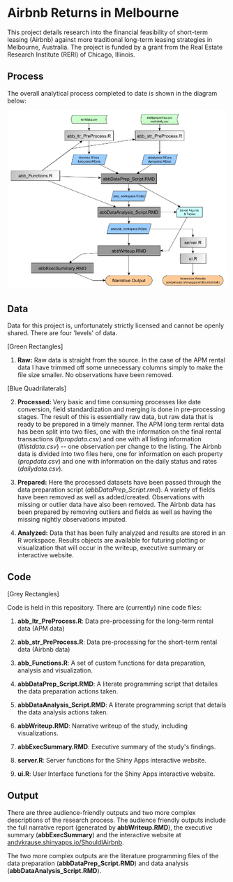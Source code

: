 # Airbnb Returns in Melbourne 

This project details research into the financial feasibility of short-term leasing (Airbnb) against more traditional long-term leasing strategies in Melbourne, Australia.   The project is funded by a grant from the Real Estate Research Institute (RERI) of Chicago, Illinois. 

## Process

The overall analytical process completed to date is shown in the diagram below:

![](processMap.png)

## Data

Data for this project is, unfortunately strictly licensed and cannot be openly shared.  There are four 'levels' of data.

[Green Rectangles]

1. **Raw:**  Raw data is straight from the source.  In the case of the APM rental data I have trimmed off some unnecessary columns simply to make the file size smaller.  No observations have been removed. 

[Blue Quadrilaterals]

2. **Processed:** Very basic and time consuming processes like date conversion, field standardization and merging is done in pre-processing stages.  The result of this is essentially raw data, but raw data that is ready to be prepared in a timely manner. The APM long term rental data has been split into two files, one with the information on the final rental transactions (*ltpropdata.csv*) and one with all listing information (*ltlistdata.csv*) -- one observation per change to the listing. The Airbnb data is divided into two files here, one for information on each property (*propdata.csv*) and one with information on the daily status and rates (*dailydata.csv*).

3. **Prepared:**  Here the processed datasets have been passed through the data preparation script (*abbDataPrep_Script.rmd*).  A variety of fields have been removed as well as added/created.  Observations with missing or outlier data have also been removed.  The Airbnb data has been prepared by removing outliers and fields as well as having the missing nightly observations imputed.

4. **Analyzed:** Data that has been fully analyzed and results are stored in an R workspace.  Results objects are available for futuring plotting or visualization that will occur in the writeup, executive summary or interactive website. 

## Code

[Grey Rectangles]

Code is held in this repository. There are (currently) nine code files:

1. **abb_ltr_PreProcess.R**:  Data pre-processing for the long-term rental data (APM data)

2. **abb_str_PreProcess.R**: Data pre-processing for the short-term rental data (Airbnb data)

3. **abb_Functions.R**: A set of custom functions for data preparation, analysis and visualization.

4. **abbDataPrep_Script.RMD**:  A literate programming script that detailes the data preparation actions taken. 

5. **abbDataAnalysis_Script.RMD**: A literate programming script that details the data analysis actions taken. 

6. **abbWriteup.RMD**: Narrative writeup of the study, including visualizations.  

7. **abbExecSummary.RMD**: Executive summary of the study's findings.  

8. **server.R**: Server functions for the Shiny Apps interactive website.

9. **ui.R**: User Interface functions for the Shiny Apps interactive website. 

## Output

There are three audience-friendly outputs and two more complex descriptions of the research process.  The audience friendly outputs include the full narrative report (generated by **abbWriteup.RMD**), the executive summary (**abbExecSummary**) and the interactive website at [andykrause.shinyapps.io/ShouldIAirbnb](https://andykrause.shinyapps.io/ShouldIAirbnb).

The two more complex outputs are the literature programming files of the data preparation (**abbDataPrep_Script.RMD**) and data analysis (**abbDataAnalysis_Script.RMD**).

